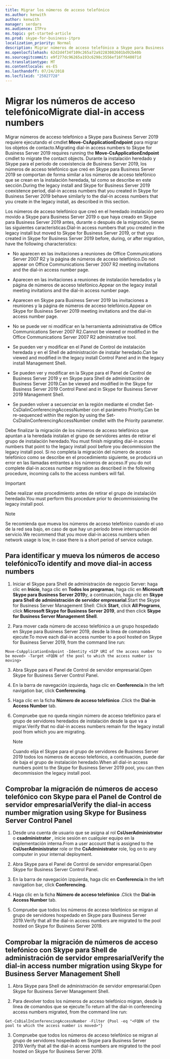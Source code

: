 ```yaml
---
title: Migrar los números de acceso telefónico
ms.author: kenwith
author: kenwith
manager: serdars
ms.audience: ITPro
ms.topic: get-started-article
ms.prod: skype-for-business-itpro
localization_priority: Normal
description: Migrar números de acceso telefónico a Skype para Business Server 2019 requiere ejecutando el cmdlet Move-CsApplicationEndpoint para migrar los objetos de contacto. Durante la instalación heredado y Skype para el período de coexistencia de Business Server 2019, los números de acceso telefónico que creó en Skype para Business Server 2019 se comportan de forma similar a los números de acceso telefónico que se crean en la instalación heredada, tal como se describe en este sección.
ms.openlocfilehash: 62d2d4f34f109c265a72a92283082601bd92b40b
ms.sourcegitcommit: e9f277dc96265a193c6298c3556ef16ff640071d
ms.translationtype: MT
ms.contentlocale: es-ES
ms.lasthandoff: 07/24/2018
ms.locfileid: "25027728"
---
```

# <a name="migrate-dial-in-access-numbers"></a><span data-ttu-id="43d07-104">Migrar los números de acceso telefónico</span><span class="sxs-lookup"><span data-stu-id="43d07-104">Migrate dial-in access numbers</span></span>

<span data-ttu-id="43d07-105">Migrar números de acceso telefónico a Skype para Business Server 2019 requiere ejecutando el cmdlet **Move-CsApplicationEndpoint** para migrar los objetos de contacto.</span><span class="sxs-lookup"><span data-stu-id="43d07-105">Migrating dial-in access numbers to Skype for Business Server 2019 requires running the **Move-CsApplicationEndpoint** cmdlet to migrate the contact objects.</span></span> <span data-ttu-id="43d07-106">Durante la instalación heredado y Skype para el período de coexistencia de Business Server 2019, los números de acceso telefónico que creó en Skype para Business Server 2019 se comportan de forma similar a los números de acceso telefónico que se crean en la instalación heredada, tal como se describe en este sección.</span><span class="sxs-lookup"><span data-stu-id="43d07-106">During the legacy install and Skype for Business Server 2019 coexistence period, dial-in access numbers that you created in Skype for Business Server 2019 behave similarly to the dial-in access numbers that you create in the legacy install, as described in this section.</span></span> 
  
<span data-ttu-id="43d07-107">Los números de acceso telefónico que creó en el heredado instalación pero movido a Skype para Business Server 2019 o que haya creado en Skype para Business Server 2019 antes, durante o después de la migración, tienen las siguientes características:</span><span class="sxs-lookup"><span data-stu-id="43d07-107">Dial-in access numbers that you created in the legacy install but moved to Skype for Business Server 2019, or that you created in Skype for Business Server 2019 before, during, or after migration, have the following characteristics:</span></span>
  
- <span data-ttu-id="43d07-108">No aparecen en las invitaciones a reuniones de Office Communications Server 2007 R2 y la página de números de acceso telefónico.</span><span class="sxs-lookup"><span data-stu-id="43d07-108">Do not appear on Office Communications Server 2007 R2 meeting invitations and the dial-in access number page.</span></span>
    
- <span data-ttu-id="43d07-109">Aparecen en las invitaciones a reuniones de instalación heredados y la página de números de acceso telefónico.</span><span class="sxs-lookup"><span data-stu-id="43d07-109">Appear on the legacy install meeting invitations and the dial-in access number page.</span></span>
    
- <span data-ttu-id="43d07-110">Aparecen en Skype para Business Server 2019 las invitaciones a reuniones y la página de números de acceso telefónico.</span><span class="sxs-lookup"><span data-stu-id="43d07-110">Appear on Skype for Business Server 2019 meeting invitations and the dial-in access number page.</span></span>
    
- <span data-ttu-id="43d07-111">No se puede ver ni modificar en la herramienta administrativa de Office Communications Server 2007 R2.</span><span class="sxs-lookup"><span data-stu-id="43d07-111">Cannot be viewed or modified in the Office Communications Server 2007 R2 administrative tool.</span></span>
    
- <span data-ttu-id="43d07-112">Se pueden ver y modificar en el Panel de Control de instalación heredada y en el Shell de administración de instalar heredado.</span><span class="sxs-lookup"><span data-stu-id="43d07-112">Can be viewed and modified in the legacy install Control Panel and in the legacy install Management Shell.</span></span>
    
- <span data-ttu-id="43d07-113">Se pueden ver y modificar en la Skype para el Panel de Control de Business Server 2019 y en Skype para Shell de administración de Business Server 2019.</span><span class="sxs-lookup"><span data-stu-id="43d07-113">Can be viewed and modified in the Skype for Business Server 2019 Control Panel and in Skype for Business Server 2019 Management Shell.</span></span>
    
- <span data-ttu-id="43d07-114">Se pueden volver a secuenciar en la región mediante el cmdlet Set-CsDialinConferencingAccessNumber con el parámetro Priority.</span><span class="sxs-lookup"><span data-stu-id="43d07-114">Can be re-sequenced within the region by using the Set-CsDialinConferencingAccessNumber cmdlet with the Priority parameter.</span></span>
    
<span data-ttu-id="43d07-115">Debe finalizar la migración de los números de acceso telefónico que apuntan a la heredada instalan el grupo de servidores antes de retirar el grupo de instalación heredado.</span><span class="sxs-lookup"><span data-stu-id="43d07-115">You must finish migrating dial-in access numbers that point to the legacy install pool before you decommission the legacy install pool.</span></span> <span data-ttu-id="43d07-116">Si no completa la migración del número de acceso telefónico como se describe en el procedimiento siguiente, se producirá un error en las llamadas entrantes a los números de acceso.</span><span class="sxs-lookup"><span data-stu-id="43d07-116">If you do not complete dial-in access number migration as described in the following procedure, incoming calls to the access numbers will fail.</span></span>
  
> [!IMPORTANT]
> <span data-ttu-id="43d07-117">Debe realizar este procedimiento antes de retirar el grupo de instalación heredado.</span><span class="sxs-lookup"><span data-stu-id="43d07-117">You must perform this procedure prior to decommissioning the legacy install pool.</span></span> 
  
> [!NOTE]
> <span data-ttu-id="43d07-118">Se recomienda que mueva los números de acceso telefónico cuando el uso de la red sea bajo, en caso de que hay un período breve interrupción del servicio.</span><span class="sxs-lookup"><span data-stu-id="43d07-118">We recommend that you move dial-in access numbers when network usage is low, in case there is a short period of service outage.</span></span> 
  
## <a name="to-identify-and-move-dial-in-access-numbers"></a><span data-ttu-id="43d07-119">Para identificar y mueva los números de acceso telefónico</span><span class="sxs-lookup"><span data-stu-id="43d07-119">To identify and move dial-in access numbers</span></span>

1. <span data-ttu-id="43d07-120">Iniciar el Skype para Shell de administración de negocio Server: haga clic en **Inicio**, haga clic en **Todos los programas**, haga clic en **Microsoft Skype para Business Server 2019**y, a continuación, haga clic en **Skype para Shell de administración de servidor empresarial**.</span><span class="sxs-lookup"><span data-stu-id="43d07-120">Start the Skype for Business Server Management Shell: Click **Start**, click **All Programs**, click **Microsoft Skype for Business Server 2019**, and then click **Skype for Business Server Management Shell**.</span></span>
    
2. <span data-ttu-id="43d07-121">Para mover cada número de acceso telefónico a un grupo hospedado en Skype para Business Server 2019, desde la línea de comandos ejecute:</span><span class="sxs-lookup"><span data-stu-id="43d07-121">To move each dial-in access number to a pool hosted on Skype for Business Server 2019, from the command line run:</span></span> 
    
  ```
  Move-CsApplicationEndpoint -Identity <SIP URI of the access number to be moved> -Target <FQDN of the pool to which the access number is moving>
  
  ```

3. <span data-ttu-id="43d07-122">Abra Skype para el Panel de Control de servidor empresarial.</span><span class="sxs-lookup"><span data-stu-id="43d07-122">Open Skype for Business Server Control Panel.</span></span>
    
4. <span data-ttu-id="43d07-123">En la barra de navegación izquierda, haga clic en **Conferencia**.</span><span class="sxs-lookup"><span data-stu-id="43d07-123">In the left navigation bar, click **Conferencing**.</span></span>
    
5. <span data-ttu-id="43d07-124">Haga clic en la ficha **Número de acceso telefónico** .</span><span class="sxs-lookup"><span data-stu-id="43d07-124">Click the **Dial-in Access Number** tab.</span></span> 
    
6. <span data-ttu-id="43d07-125">Compruebe que no queda ningún número de acceso telefónico para el grupo de servidores heredados de instalación desde la que va a migrar.</span><span class="sxs-lookup"><span data-stu-id="43d07-125">Verify that no dial-in access numbers remain for the legacy install pool from which you are migrating.</span></span>
    
    > [!NOTE]
    > <span data-ttu-id="43d07-126">Cuando elija el Skype para el grupo de servidores de Business Server 2019 todos los números de acceso telefónico, a continuación, puede dar de baja el grupo de instalación heredado.</span><span class="sxs-lookup"><span data-stu-id="43d07-126">When all dial-in access numbers point to the Skype for Business Server 2019 pool, you can then decommission the legacy install pool.</span></span> 
  
## <a name="verify-the-dial-in-access-number-migration-using-skype-for-business-server-control-panel"></a><span data-ttu-id="43d07-127">Comprobar la migración de números de acceso telefónico con Skype para el Panel de Control de servidor empresarial</span><span class="sxs-lookup"><span data-stu-id="43d07-127">Verify the dial-in access number migration using Skype for Business Server Control Panel</span></span>

1. <span data-ttu-id="43d07-128">Desde una cuenta de usuario que se asigna al rol **CsUserAdministrator** o **csadministrator** , inicie sesión en cualquier equipo en la implementación interna.</span><span class="sxs-lookup"><span data-stu-id="43d07-128">From a user account that is assigned to the **CsUserAdministrator** role or the **CsAdministrator** role, log on to any computer in your internal deployment.</span></span> 
    
2. <span data-ttu-id="43d07-129">Abra Skype para el Panel de Control de servidor empresarial.</span><span class="sxs-lookup"><span data-stu-id="43d07-129">Open Skype for Business Server Control Panel.</span></span>
    
3. <span data-ttu-id="43d07-130">En la barra de navegación izquierda, haga clic en **Conferencia**.</span><span class="sxs-lookup"><span data-stu-id="43d07-130">In the left navigation bar, click **Conferencing**.</span></span>
    
4. <span data-ttu-id="43d07-131">Haga clic en la ficha **Número de acceso telefónico** .</span><span class="sxs-lookup"><span data-stu-id="43d07-131">Click the **Dial-in Access Number** tab.</span></span> 
    
5. <span data-ttu-id="43d07-132">Compruebe que todos los números de acceso telefónico se migran al grupo de servidores hospedado en Skype para Business Server 2019.</span><span class="sxs-lookup"><span data-stu-id="43d07-132">Verify that all the dial-in access numbers are migrated to the pool hosted on Skype for Business Server 2019.</span></span>
    
## <a name="verify-the-dial-in-access-number-migration-using-skype-for-business-server-management-shell"></a><span data-ttu-id="43d07-133">Comprobar la migración de números de acceso telefónico con Skype para Shell de administración de servidor empresarial</span><span class="sxs-lookup"><span data-stu-id="43d07-133">Verify the dial-in access number migration using Skype for Business Server Management Shell</span></span>

1. <span data-ttu-id="43d07-134">Abra Skype para Shell de administración de servidor empresarial.</span><span class="sxs-lookup"><span data-stu-id="43d07-134">Open Skype for Business Server Management Shell.</span></span>
    
2. <span data-ttu-id="43d07-135">Para devolver todos los números de acceso telefónico migran, desde la línea de comandos que se ejecute:</span><span class="sxs-lookup"><span data-stu-id="43d07-135">To return all the dial-in conferencing access numbers migrated, from the command line run:</span></span>
    
  ```
  Get-CsDialInConferencingAccessNumber -Filter {Pool -eq "<FQDN of the pool to which the access number is moved>"}
  ```

3. <span data-ttu-id="43d07-136">Compruebe que todos los números de acceso telefónico se migran al grupo de servidores hospedado en Skype para Business Server 2019.</span><span class="sxs-lookup"><span data-stu-id="43d07-136">Verify that all the dial-in access numbers are migrated to the pool hosted on Skype for Business Server 2019.</span></span>
    

